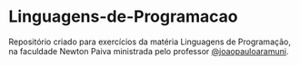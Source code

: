 # Linguagens-de-Programacao
Repositório criado para exercícios da matéria Linguagens de Programação, na faculdade Newton Paiva ministrada pelo professor [@joaopauloaramuni](https://github.com/joaopauloaramuni).
